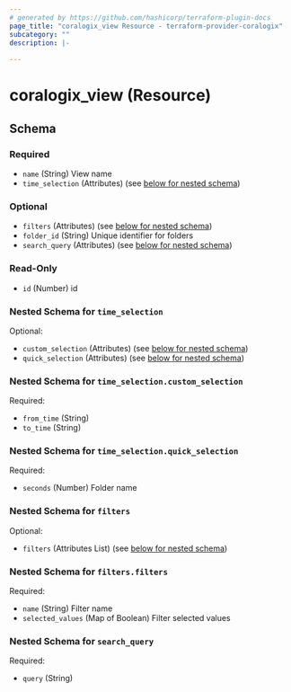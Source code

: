 ```yaml
---
# generated by https://github.com/hashicorp/terraform-plugin-docs
page_title: "coralogix_view Resource - terraform-provider-coralogix"
subcategory: ""
description: |-
  
---
```


# coralogix_view (Resource)





<!-- schema generated by tfplugindocs -->
## Schema

### Required

- `name` (String) View name
- `time_selection` (Attributes) (see [below for nested schema](#nestedatt--time_selection))

### Optional

- `filters` (Attributes) (see [below for nested schema](#nestedatt--filters))
- `folder_id` (String) Unique identifier for folders
- `search_query` (Attributes) (see [below for nested schema](#nestedatt--search_query))

### Read-Only

- `id` (Number) id

<a id="nestedatt--time_selection"></a>
### Nested Schema for `time_selection`

Optional:

- `custom_selection` (Attributes) (see [below for nested schema](#nestedatt--time_selection--custom_selection))
- `quick_selection` (Attributes) (see [below for nested schema](#nestedatt--time_selection--quick_selection))

<a id="nestedatt--time_selection--custom_selection"></a>
### Nested Schema for `time_selection.custom_selection`

Required:

- `from_time` (String)
- `to_time` (String)


<a id="nestedatt--time_selection--quick_selection"></a>
### Nested Schema for `time_selection.quick_selection`

Required:

- `seconds` (Number) Folder name



<a id="nestedatt--filters"></a>
### Nested Schema for `filters`

Optional:

- `filters` (Attributes List) (see [below for nested schema](#nestedatt--filters--filters))

<a id="nestedatt--filters--filters"></a>
### Nested Schema for `filters.filters`

Required:

- `name` (String) Filter name
- `selected_values` (Map of Boolean) Filter selected values



<a id="nestedatt--search_query"></a>
### Nested Schema for `search_query`

Required:

- `query` (String)
